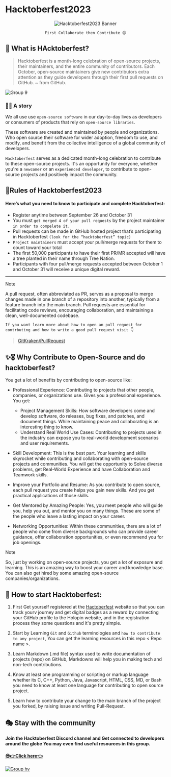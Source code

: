 # Hacktoberfest2023

<div align="center">
  
![Hacktoberfest2023 Banner](https://github.com/ClubToCode/Hacktoberfest2023/assets/97173586/062e4d15-9fc5-4cb1-9852-00cfbdc80b29)

 `First Collaborate then Contribute 😊`

</div>

## 🤔 What is HAcktoberfest?

> Hacktoberfest is a month-long celebration of open-source projects, their maintainers, and the entire community of contributors. Each October, open-source maintainers give new contributors extra attention as they guide developers through their first pull requests on GitHub.
~ from GitHub.

![Group 9](https://github.com/ClubToCode/Hacktoberfest2023/assets/97173586/a6a977d3-19b9-4aee-902a-80cb61a98d60)

### 🚣‍♀️ A story
We all use use `open-source software` in our day-to-day lives as developers or consumers of products that rely on `open-source libraries`.

These software are created and maintained by people and organizations. Who open source their software for wider adoption, freedom to use, and
modify, and benefit from the collective intelligence of a global community of developers.

`Hacktoberfest` serves as a dedicated month-long celebration to contribute to these open-source projects. It's an opportunity for everyone, whether you're a `newcomer` or an `experienced developer`, to contribute to open-source projects and positively impact the community.

## 📜Rules of Hacktoberfest2023

#### Here’s what you need to know to participate and complete Hacktoberfest:

- Register anytime between September 26 and October 31
- You must `get merged 4 of your pull requests` by the project maintainer `in order to compelete it`. 
- Pull requests can be made in GitHub hosted project that’s participating in Hacktoberfest `(look for the “hacktoberfest” topic)`
- `Project maintainers` must accept your pull/merge requests for them to count toward your total
- The first 50,000 participants to have their first PR/MR accepted will have a tree planted in their name through Tree Nation.
- Participants with four pull/merge requests accepted between October 1 and October 31 will receive a unique digital reward.

--------------------------------------------------------------------------------------------------------------------------------------------------------------------------

>[!NOTE]
>A pull request, often abbreviated as PR, serves as a proposal to merge changes made in one branch of a repository into another, typically from a feature branch into the main branch. Pull requests are essential for facilitating code reviews, encouraging collaboration, and maintaining a clean, well-documented codebase.

`If you want learn more about how to open an pull request for contrbuting and how to write a good pull request visit 👇`
>[GitKraken/PullRequest](https://www.gitkraken.com/learn/git/tutorials/what-is-a-pull-request-in-git)


## ✨🎖️ Why Contribute to Open-Source and do hacktoberfest?
You get a lot of benefits by contributing to open-source like: 

- Professional Experience:  Contributing to projects that other people, companies, or organizations use. Gives you a professional experience. You get:
  - Project Management Skills: How software developers come and develop software, do releases, bug fixes, and patches, and document things. While maintaining peace and collaborating is an interesting thing to know.
  - Understand Real World Use Cases: Contributing to projects used in the industry can expose you to real-world development scenarios and user requirements.
    
- Skill Development: This is the best part. Your learning and skills skyrocket while contributing and collaborating with open-source projects and communities. You will get the opportunity to Solve diverse problems, get Real-World Experience and have Collaboration and Teamwork skills.

- Improve your Portfolio and Resume: As you contribute to open source, each pull request you create helps you gain new skills. And you get practical applications of those skills.

- Get Mentored by Amazing People: Yes, you meet people who will guide you, help you out, and mentor you on many things. These are some of the people who leave a lasting impact on your career.

- Networking Opportunities: Within these communities, there are a lot of people who come from diverse backgrounds who can provide career guidance, offer collaboration opportunities, or even recommend you for job openings.

>[!NOTE]
>So, just by working on open-source projects, you get a lot of exposure and learning. This is an amazing way to boost your career and knowledge base. You can also get hired by some amazing open-source companies/organizations.

## 🎢 How to start Hacktoberfest: 

1. First Get yourself registered at the [Hactoberfest](https://hacktoberfest.com/auth/) website so that you can track yourv journey and get digital badges as a reward by connecting your GitHub profile to the Holopin website, and in the registration process they some questions and it's pretty simple.
   
1. Start by Learning `Git` and `Github` terminologies and `how to contribute to any project`, You can get the learning resources in this repo < Repo name >.

1. Learn Markdown (.md file) syntax used to write documentation of projects (repo) on GitHub, Markdowns will help you in making tech and non-tech contributions. 

1. Know at least one programming or scripting or markup language whether its C, C++, Python, Java, Javascript, HTML, CSS, MD, or Bash you need to know at least one language for contributing to open source project.

1. Learn how to contribute your change to the main branch of the project you forked, by raising issue and writing Pull-Request.


## 🎭 Stay with the community

#### Join the Hacktoberfest Discord channel and Get connected to developers around the globe You may even find useful resources in this group.

####  [😎👉Click here👈](https://discord.com/invite/hacktoberfest) 
                                                    
[![Group hv](https://github.com/ClubToCode/Hacktoberfest2023/assets/97173586/483f1b72-e931-4bbb-8c9b-69ad73ad1926)](https://discord.com/invite/hacktoberfest)

   













